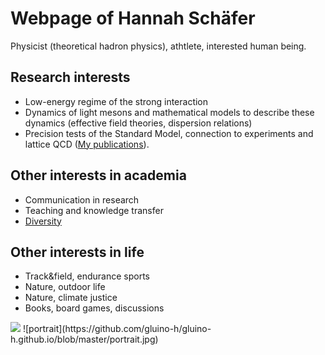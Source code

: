 # Webpage of Hannah Schäfer

Physicist (theoretical hadron physics), athtlete, interested human being.

## Research interests

* Low-energy regime of the strong interaction
* Dynamics of light mesons and mathematical models to describe these dynamics (effective field theories, dispersion relations)
* Precision tests of the Standard Model, connection to experiments and lattice QCD
([My publications](https://inspirehep.net/authors/2785012)).

## Other interests in academia

* Communication in research
* Teaching and knowledge transfer
* [Diversity](https://www.physik-astro.uni-bonn.de/women-in-physics/en/homepage)

## Other interests in life

* Track&field, endurance sports
* Nature, outdoor life
* Nature, climate justice
* Books, board games, discussions

<img src="(https://github.com/gluino-h/gluino-h.github.io/blob/master/portrait.jpg)" width="200">
![portrait](https://github.com/gluino-h/gluino-h.github.io/blob/master/portrait.jpg)
